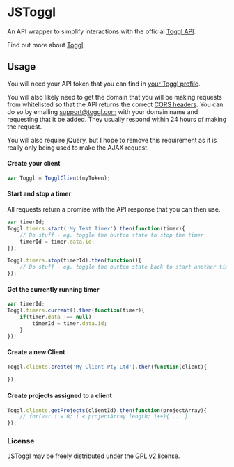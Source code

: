 JSToggl
=======

An API wrapper to simplify interactions with the official [Toggl API](https://github.com/toggl/toggl_api_docs).

Find out more about [Toggl](https://toggl.com/).

Usage
-------

You will need your API token that you can find in [your Toggl profile](https://toggl.com/app/profile).

You will also likely need to get the domain that you will be making requests from whitelisted so that the API returns the correct [CORS headers](https://github.com/toggl/toggl_api_docs/blob/master/toggl_api.md#cors). You can do so by emailing [support@toggl.com](mailto:support@toggl.com) with your domain name and requesting that it be added. They usually respond within 24 hours of making the request.

You will also require jQuery, but I hope to remove this requirement as it is really only being used to make the AJAX request.

#### Create your client
```javascript
var Toggl = TogglClient(myToken);
```

#### Start and stop a timer

All requests return a promise with the API response that you can then use.

```javascript
var timerId;
Toggl.timers.start('My Test Timer').then(function(timer){
    // Do stuff - eg. toggle the button state to stop the timer
    timerId = timer.data.id;
});

Toggl.timers.stop(timerId).then(function(){
    // Do stuff - eg. toggle the button state back to start another timer
});
```

#### Get the currently running timer

```javascript
var timerId;
Toggl.timers.current().then(function(timer){
    if(timer.data !== null)
        timerId = timer.data.id;
    }
});
```

#### Create a new Client

```javascript
Toggl.clients.create('My Client Pty Ltd').then(function(client){
    
});
```

#### Create projects assigned to a client

```javascript
Toggl.clients.getProjects(clientId).then(function(projectArray){
    // for(var i = 0; i < projectArray.length; i++){ ... }
});
```


### License


JSToggl may be freely distributed under the [GPL v2](https://github.com/simonwillcock/jstoggl/blob/master/LICENSE.txt) license.